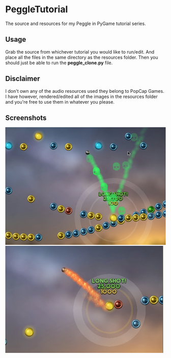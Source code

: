 # PeggleTutorial
The source and resources for my Peggle in PyGame tutorial series.
## Usage
Grab the source from whichever tutorial you would like to run/edit. And place all the files in the same directory as the resources folder. Then you should just be able to run the **peggle_clone.py** file.
## Disclaimer
I don't own any of the audio resources used they belong to PopCap Games. I have however, rendered/edited all of the images in the resources folder and you're free to use them in whatever you please.
## Screenshots
![Screenshot 1](resources/images/screenshots/screenshot2.png)
![Screenshot 2](resources/images/screenshots/screenshot3.png)
